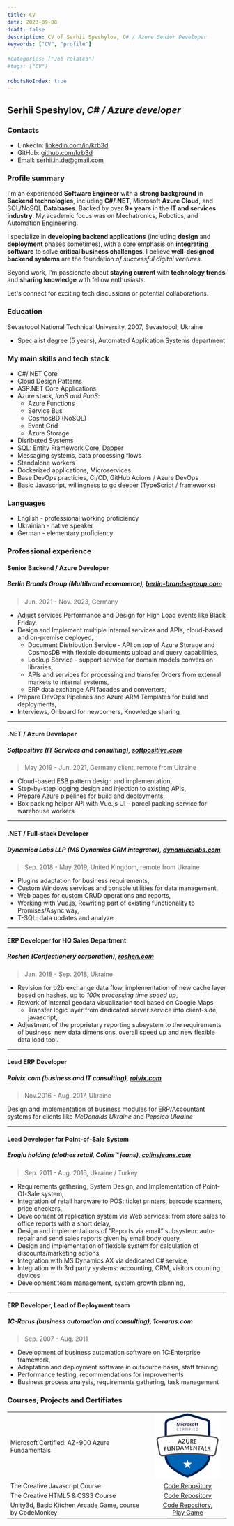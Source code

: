 ```yaml
---
title: CV
date: 2023-09-08
draft: false
description: CV of Serhii Speshylov, C# / Azure Senior Developer
keywords: ["CV", "profile"]

#categories: ["Job related"]
#tags: ["CV"]

robotsNoIndex: true
---
```


## Serhii Speshylov, _C# / Azure developer_

### Contacts

- LinkedIn: [linkedin.com/in/krb3d](https:\linkedin.com/in/krb3d)
- GitHub: [github.com/krb3d](https://github.com/krb3d)
- Email: [serhii.in.de@gmail.com](mailto:serhii.in.de@gmail.com)

### Profile summary

I'm an experienced **Software Engineer** with a **strong background** in **Backend technologies**, including **C#/.NET**, Microsoft **Azure Cloud**, and SQL/NoSQL **Databases**. Backed by over **9+ years** in the **IT and services industry**. My academic focus was on Mechatronics, Robotics, and Automation Engineering.

I specialize in **developing backend applications** (including **design** and **deployment** phases sometimes), with a core emphasis on **integrating software** to solve **critical business challenges**. I believe **well&#8209;designed backend systems** are the foundation _of&nbsp;successful digital ventures_.

Beyond work, I'm passionate about **staying current** with **technology trends** and **sharing knowledge** with fellow enthusiasts.

Let's connect for exciting tech discussions or potential collaborations.

### Education

Sevastopol National Technical University, 2007, Sevastopol, Ukraine

- Specialist&nbsp;degree&nbsp;(5&nbsp;years), Automated Application Systems department

### My main skills and tech stack

- C#/.NET Core
- Cloud Design Patterns
- ASP.NET Core Applications
- Azure stack, _IaaS and PaaS_:
  - Azure Functions
  - Service Bus
  - CosmosBD (NoSQL)
  - Event Grid
  - Azure Storage
- Disributed Systems
- SQL: Entity Framework Core, Dapper
- Messaging systems, data processing flows
- Standalone workers
- Dockerized applications, Microservices
- Base DevOps practicies, CI/CD, GitHub Acions / Azure DevOps
- Basic Javascript, willingness to go deeper (TypeScript / frameworks)

### Languages

- English - professional working proficiency
- Ukrainian - native speaker
- German - elementary proficiency

### Professional experience

#### Senior Backend / Azure Developer

##### Berlin Brands Group (Multibrand ecommerce), [berlin-brands-group.com](https://www.berlin-brands-group.com/en)

> Jun. 2021 - Nov. 2023, Germany

- Adjust services Performance and Design for High Load events like Black Friday,
- Design and Implement multiple internal services and APIs, cloud-based and on-premise deployed,
  - Document Distribution Service - API on top of Azure Storage and CosmosDB with flexible documents upload and query capabilities,
  - Lookup Service - support service for domain models conversion libraries,
  - APIs and services for processing and transfer Orders from external markets to internal systems,
  - ERP data exchange API facades and converters,
- Prepare DevOps Pipelines and Azure ARM Templates for build and deployments,
- Interviews, Onboard for newcomers, Knowledge sharing

---

#### .NET / Azure Developer

##### Softpositive (IT Services and consulting), [softpositive.com](https://www.softpositive.com/)

> May 2019 - Jun. 2021,  Germany client, remote from Ukraine

- Cloud-based ESB pattern design and implementation,
- Step-by-step logging design and injection to existing APIs,
- Prepare Azure pipelines for build and deployments,
- Box packing helper API with Vue.js UI - parcel packing service for warehouse workers

---

#### .NET / Full-stack Developer

##### Dynamica Labs LLP (MS Dynamics CRM integrator), [dynamicalabs.com](https://www.dynamicalabs.com/)

> Sep. 2018 - May 2019, United Kingdom, remote from Ukraine

- Plugins adaptation for business requirements,
- Custom Windows services and console utilities for data management,
- Web pages for custom CRUD operations and reports,
- Working with Vue.js, Rewriting part of existing functionality to Promises/Async way,
- T-SQL: data updates and analyze

---

#### ERP Developer for HQ Sales Department

##### Roshen (Confectionery corporation), [roshen.com](https://www.roshen.com/en/about-roshen)

> Jan. 2018 - Sep. 2018, Ukraine

- Revision for b2b exchange data flow, implementation of new cache layer based on hashes,  up to _100x processing time speed up_,
- Rework of internal geodata visualization tool based on Google Maps
  - Transfer logic layer from dedicated server service into client-side, javascript,
- Adjustment of the proprietary reporting subsystem to the requirements of business: new data dimensions, overall speed up and new flexible data load tool.

---

#### Lead ERP Developer

##### Roivix.com (business and IT consulting), [roivix.com](http://www.roivix.com/ukr/)

> Nov.2016 - Aug. 2017, Ukraine

Design and implementation of business modules for ERP/Accountant systems for clients like _McDonalds Ukraine_ and _Pepsico Ukraine_

---

#### Lead Developer for Point-of-Sale System

##### Eroglu holding (clothes retail, Colins™ jeans), [colinsjeans.com](http://colinsjeans.com/)

> Sep. 2011 - Aug. 2016, Ukraine / Turkey

- Requirements gathering, System Design, and Implementation of Point-Of-Sale system,
- Integration of retail hardware to POS: ticket printers, barcode scanners, price checkers,
- Development of replication system via Web services: from store sales to office reports with a short delay,
- Design and implementations of “Reports via email” subsystem: auto-repair and send sales reports given by email body query,
- Design and implementation of flexible system for calculation of discounts/marketing actions,
- Integration with MS Dynamics AX via dedicated C# service,
- Integration with 3rd party systems: accounting, CRM, visitors counting devices
- Development team management, system growth planning,

---

#### ERP Developer, Lead of Deployment team

##### 1C-Rarus (business automation and consulting), 1c-rarus.com

> Sep. 2007 - Aug. 2011

- Development of business automation software on 1C:Enterprise framework,
- Adaptation and deployment software in outsource basis, staff training
- Performance testing, recommendations for improvements
- Business process analysis, requirements gathering, task management

### Courses, Projects and Certifiates

|                                                             |                                                              |
|:------------------------------------------------------------|:------------------------------------------------------------:|
| Microsoft Certified: AZ-900 Azure Fundamentals              | [![Badge](azure_fundamentals-150.png)](https://www.credly.com/badges/4a11fc7f-ea78-4b27-9c80-f6a459e166a2/linked_in_profile)  |
| The Creative Javascript Course                              | [Code&nbsp;Repository](https://github.com/krb3d/developedbyed-js-basics)     |
| The Creative HTML5 & CSS3 Course                            | [Code&nbsp;Repository](https://github.com/krb3d/developedbyed-html-basics)   |
| Unity3d, Basic Kitchen Arcade Game, course by CodeMonkey    | [Code&nbsp;Repository](https://github.com/null-null-eins-zwei/KitchenChaos), [Play&nbsp;Game](https://krb3d.itch.io/kitchenchaos-learn)  |
